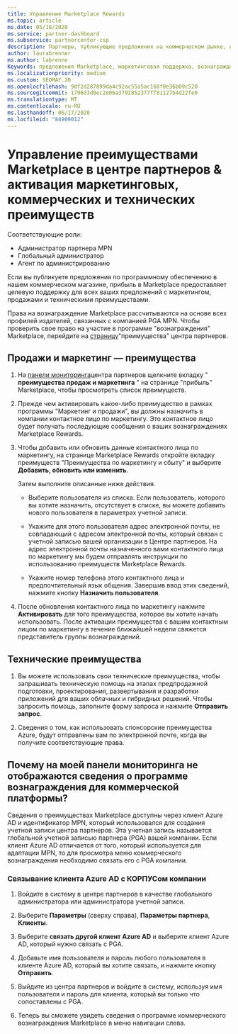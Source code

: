 ```yaml
---
title: Управление Marketplace Rewards
ms.topic: article
ms.date: 05/18/2020
ms.service: partner-dashboard
ms.subservice: partnercenter-csp
description: Партнеры, публикующие предложения на коммерческом рынке, имеют право на поддержку маркетинговых услуг.
author: laurabrenner
ms.author: labrenne
Keywords: предложения Marketplace, маркетинговая поддержка, вознаграждения, преимущества для издателя
ms.localizationpriority: medium
ms.custom: SEOMAY.20
ms.openlocfilehash: 9df2d287899da4c92ac55a5ac160f0e36b09c520
ms.sourcegitcommit: 1796d3d0ec2e06a3792852377ff81127b4d22fe0
ms.translationtype: MT
ms.contentlocale: ru-RU
ms.lasthandoff: 06/17/2020
ms.locfileid: "84909012"
---
```

# <a name="manage-marketplace-rewards-in-partner-center--activate-marketing-sales-and-technical-benefits"></a>Управление преимуществами Marketplace в центре партнеров & активация маркетинговых, коммерческих и технических преимуществ

Соответствующие роли:

- Администратор партнера MPN
- Глобальный администратор
- Агент по администрированию

Если вы публикуете предложения по программному обеспечению в нашем коммерческом магазине, прибыль в Marketplace предоставляет целевую поддержку для всех ваших предложений с маркетингом, продажами и техническими преимуществами.

Права на вознаграждение Marketplace рассчитываются на основе всех профилей издателей, связанных с компанией PGA MPN. Чтобы проверить свое право на участие в программе "вознаграждения" Marketplace, перейдите на [страницу](https://partner.microsoft.com/dashboard/mpn/program/commercialmarketplace)"преимущества" центра партнеров.

## <a name="sales-and-marketing-benefits"></a>Продажи и маркетинг — преимущества

1. На [панели мониторинга](https://partner.microsoft.com/dashboard)центра партнеров щелкните вкладку " **преимущества продаж и маркетинга** " на странице "прибыль" Marketplace, чтобы просмотреть список преимуществ. 

2. Прежде чем активировать какое-либо преимущество в рамках программы "Маркетинг и продажи", вы должны назначить в компании контактное лицо по маркетингу. Это контактное лицо будет получать последующие сообщения о ваших вознаграждениях Marketplace Rewards.

3. Чтобы добавить или обновить данные контактного лица по маркетингу, на странице Marketplace Rewards откройте вкладку преимуществ "Преимущества по маркетингу и сбыту" и выберите **Добавить, обновить или изменить**. 

   Затем выполните описанные ниже действия.

   - Выберите пользователя из списка. Если пользователь, которого вы хотите назначить, отсутствует в списке, вы можете добавить нового пользователя в параметрах учетной записи.

   - Укажите для этого пользователя адрес электронной почты, не совпадающий с адресом электронной почты, который связан с учетной записью вашей организации в Центре партнеров. На адрес электронной почты назначенного вами контактного лица по маркетингу мы будем отправлять инструкции по использованию преимуществ Marketplace Rewards.

   - Укажите номер телефона этого контактного лица и предпочтительный язык общения. Завершив ввод этих сведений, нажмите кнопку **Назначить пользователя**.

4. После обновления контактного лица по маркетингу нажмите **Активировать** для того преимущества, которое вы хотите начать использовать. После активации преимущества с вашим контактным лицом по маркетингу в течение ближайшей недели свяжется представитель группы вознаграждений.

## <a name="technical-benefits"></a>Технические преимущества

1. Вы можете использовать свои технические преимущества, чтобы запрашивать техническую помощь на этапах предпродажной подготовки, проектирования, развертывания и разработки приложений для ваших облачных и гибридных решений. Чтобы запросить помощь, заполните форму запроса и нажмите **Отправить запрос**.

2. Сведения о том, как использовать спонсорские преимущества Azure, будут отправлены вам по электронной почте, когда вы получите соответствующие права.

## <a name="why-cant-i-see-the-commercial-marketplace-rewards-program-on-my-dashboard"></a>Почему на моей панели мониторинга не отображаются сведения о программе вознаграждения для коммерческой платформы?

Сведения о преимуществах Marketplace доступны через клиент Azure AD и идентификатор MPN, который использовался для создания учетной записи центра партнеров. Эта учетная запись называется глобальной учетной записью партнера (PGA) вашей компании. Если клиент Azure AD отличается от того, который используется для адаптации MPN, то для просмотра меню коммерческого вознаграждения необходимо связать его с PGA компании.

### <a name="to-associate-an-azure-ad-tenant-with-the-pga-of-your-company"></a>Связывание клиента Azure AD с КОРПУСом компании

1. Войдите в систему в центре партнеров в качестве глобального администратора или администратора учетной записи.

2. Выберите **Параметры** (сверху справа), **Параметры партнера**, **Клиенты**. 

3. Выберите **связать другой клиент Azure AD** и выберите клиент Azure AD, который нужно связать с PGA.

4. Добавьте имя пользователя и пароль любого пользователя в клиенте Azure AD, который вы хотите связать, и нажмите кнопку **Отправить**.

5. Выйдите из центра партнеров и войдите в систему, используя имя пользователя и пароль для клиента, который вы только что сопоставлены с PGA.

6. Теперь вы сможете увидеть сведения о программе коммерческого вознаграждения Marketplace в меню навигации слева.


